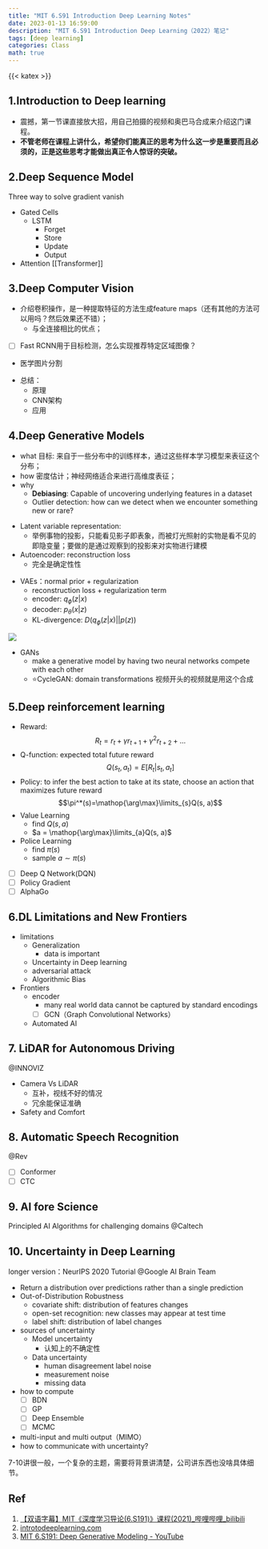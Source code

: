 ```yaml
---
title: "MIT 6.S91 Introduction Deep Learning Notes"
date: 2023-01-13 16:59:00
description: "MIT 6.S91 Introduction Deep Learning（2022）笔记"
tags: [deep learning]
categories: Class
math: true
---
```


{{< katex >}}

## 1.Introduction to Deep learning
- 震撼，第一节课直接放大招，用自己拍摄的视频和奥巴马合成来介绍这门课程。
- **不管老师在课程上讲什么，希望你们能真正的思考为什么这一步是重要而且必须的，正是这些思考才能做出真正令人惊讶的突破。**

## 2.Deep Sequence Model
Three way to solve gradient vanish 
* Gated Cells
	* LSTM
		* Forget
		* Store
		* Update
		* Output
* Attention [[Transformer]]

## 3.Deep Computer Vision
- 介绍卷积操作，是一种提取特征的方法生成feature maps（还有其他的方法可以用吗？然后效果还不错）；
	- 与全连接相比的优点；
- [ ] Fast RCNN用于目标检测，怎么实现推荐特定区域图像？
* 医学图片分割
- 总结：
	* 原理
	* CNN架构
	* 应用

## 4.Deep Generative Models
- what 目标: 来自于一些分布中的训练样本，通过这些样本学习模型来表征这个分布；
- how 密度估计；神经网络适合来进行高维度表征；
- why 
	* **Debiasing**: Capable of uncovering underlying features in a dataset
	* Outlier detection: how can we detect when we encounter something new or rare?
* Latent variable representation:
	* 举例事物的投影，只能看见影子即表象，而被灯光照射的实物是看不见的即隐变量；要做的是通过观察到的投影来对实物进行建模
* Autoencoder: reconstruction loss
	* 完全是确定性性
- VAEs：normal prior + regularization
	- reconstruction loss + regularization term
	- encoder: $q_\phi(z|x)$ 
	- decoder: $p_\theta(x|z)$
	- KL-divergence: $D(q_\phi(z|x)||p(z))$ 

![](https://cdn.jsdelivr.net/gh/jmwyf/pichosting@master/VAEsummary.png)

- GANs
	- make a generative model by having two neural networks compete with each other
	- ⭐️CycleGAN: domain transformations 视频开头的视频就是用这个合成

## 5.Deep reinforcement learning
- Reward: $$R_t = r_t + \gamma r_{t+1} + \gamma^2 r_{t+2} + ...$$
- Q-function: expected total future reward $$Q(s_t, a_t) = E[R_t|s_t, a_t]$$
- Policy: to infer the best action to take at its state, choose an action that maximizes future reward $$\pi^*(s)=\mathop{\arg\max}\limits_{s}Q(s, a)$$
- Value Learning
	- find $Q(s, a)$
	- $a = \mathop{\arg\max}\limits_{a}Q(s, a)$
- Police Learning
	- find $\pi(s)$
	- sample $a\sim\pi(s)$
- [ ] Deep Q Network(DQN)
- [ ] Policy Gradient
- [ ] AlphaGo

## 6.DL Limitations and New Frontiers
- limitations
	- Generalization
		- data is important
	- Uncertainty in Deep learning
	- adversarial attack
	- Algorithmic Bias
- Frontiers
	- encoder
		- many real world data cannot be captured by standard encodings
		- [ ] GCN（Graph Convolutional Networks）
	- Automated AI

## 7. LiDAR for Autonomous Driving
@INNOVIZ
- Camera Vs LiDAR
	- 互补，视线不好的情况
	- 冗余能保证准确
- Safety and Comfort

## 8. Automatic Speech Recognition
@Rev 
- [ ] Conformer
- [ ] CTC

## 9. AI fore Science
Principled AI Algorithms for challenging domains
@Caltech

## 10. Uncertainty in Deep Learning
longer version：NeurIPS 2020 Tutorial
@Google AI Brain Team
- Return a distribution over predictions rather than a single prediction 
- Out-of-Distribution Robustness
	- covariate shift: distribution of features changes
	- open-set recognition: new classes may appear at test time
	- label shift: distribution of label changes
- sources of uncertainty
	- Model uncertainty
		- 认知上的不确定性
	- Data uncertainty
		- human disagreement label noise
		- measurement noise
		- missing data
- how to compute
	- [ ] BDN
	- [ ] GP
	- [ ] Deep Ensemble
	- [ ] MCMC
- multi-input and multi output（MIMO）
- how to communicate with uncertainty?

7-10讲很一般，一个复杂的主题，需要将背景讲清楚，公司讲东西也没啥具体细节。


## Ref
1. [【双语字幕】MIT《深度学习导论(6.S191)》课程(2021)_哔哩哔哩_bilibili](https://www.bilibili.com/video/BV1jo4y1d7R6/?spm_id_from=333.1007.top_right_bar_window_custom_collection.content.click&vd_source=c2e29329f33c2e7eb04916d212234ad6)
2. [introtodeeplearning.com](http://introtodeeplearning.com/)
3. [MIT 6.S191: Deep Generative Modeling - YouTube](https://www.youtube.com/watch?v=QcLlc9lj2hk&list=PLtBw6njQRU-rwp5__7C0oIVt26ZgjG9NI&index=4)